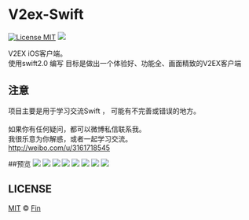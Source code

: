 # V2ex-Swift

[![License MIT](https://img.shields.io/badge/license-MIT-green.svg?style=flat)](https://raw.githubusercontent.com/Finb/V2ex-Swift/master/LICENSE)
[![](https://img.shields.io/badge/done-50%-green.svg?style=flat)](https://github.com/Finb/V2ex-Swift)

V2EX iOS客户端。
<br/>使用swift2.0 编写 目标是做出一个体验好、功能全、画面精致的V2EX客户端

## 注意

项目主要是用于学习交流Swift ， 可能有不完善或错误的地方。
<br/>
<br/>如果你有任何疑问，都可以微博私信联系我。
<br/>我很乐意为你解惑，或者一起学习交流。
<br/>http://weibo.com/u/3161718545

##预览
![](http://ww3.sinaimg.cn/large/0060lm7Tgw1f0e4swtysvj30af0ijdgq.jpg)
![](http://ww1.sinaimg.cn/large/0060lm7Tgw1f1dtb12v4gj30af0ijtaa.jpg)
![](http://ww1.sinaimg.cn/large/0060lm7Tgw1f1dtb1o68aj30af0ijmz0.jpg)
![](http://ww4.sinaimg.cn/large/0060lm7Tgw1f1dtb1yzxhj30af0ijtas.jpg)
![](http://ww4.sinaimg.cn/large/0060lm7Tgw1f0hmca4k9mj30af0ijtay.jpg)
![](http://ww3.sinaimg.cn/large/0060lm7Tgw1f0hmc9igxwj30af0ijta2.jpg)
![](http://ww2.sinaimg.cn/large/0060lm7Tgw1f0hmc9hn99j30af0ijjt8.jpg)
![](http://ww3.sinaimg.cn/large/0060lm7Tgw1f0e4sw8e04j30af0ijjs6.jpg)


## LICENSE

[MIT](https://raw.githubusercontent.com/Finb/V2ex-Swift/master/LICENSE) © [Fin](http://github.com/Finb)
